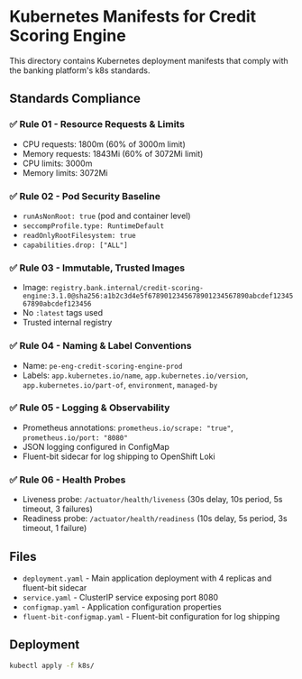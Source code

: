 # Kubernetes Manifests for Credit Scoring Engine

This directory contains Kubernetes deployment manifests that comply with the banking platform's k8s standards.

## Standards Compliance

### ✅ Rule 01 - Resource Requests & Limits
- CPU requests: 1800m (60% of 3000m limit)
- Memory requests: 1843Mi (60% of 3072Mi limit)
- CPU limits: 3000m
- Memory limits: 3072Mi

### ✅ Rule 02 - Pod Security Baseline
- `runAsNonRoot: true` (pod and container level)
- `seccompProfile.type: RuntimeDefault`
- `readOnlyRootFilesystem: true`
- `capabilities.drop: ["ALL"]`

### ✅ Rule 03 - Immutable, Trusted Images
- Image: `registry.bank.internal/credit-scoring-engine:3.1.0@sha256:a1b2c3d4e5f6789012345678901234567890abcdef1234567890abcdef123456`
- No `:latest` tags used
- Trusted internal registry

### ✅ Rule 04 - Naming & Label Conventions
- Name: `pe-eng-credit-scoring-engine-prod`
- Labels: `app.kubernetes.io/name`, `app.kubernetes.io/version`, `app.kubernetes.io/part-of`, `environment`, `managed-by`

### ✅ Rule 05 - Logging & Observability
- Prometheus annotations: `prometheus.io/scrape: "true"`, `prometheus.io/port: "8080"`
- JSON logging configured in ConfigMap
- Fluent-bit sidecar for log shipping to OpenShift Loki

### ✅ Rule 06 - Health Probes
- Liveness probe: `/actuator/health/liveness` (30s delay, 10s period, 5s timeout, 3 failures)
- Readiness probe: `/actuator/health/readiness` (10s delay, 5s period, 3s timeout, 1 failure)

## Files

- `deployment.yaml` - Main application deployment with 4 replicas and fluent-bit sidecar
- `service.yaml` - ClusterIP service exposing port 8080
- `configmap.yaml` - Application configuration properties
- `fluent-bit-configmap.yaml` - Fluent-bit configuration for log shipping

## Deployment

```bash
kubectl apply -f k8s/
```
